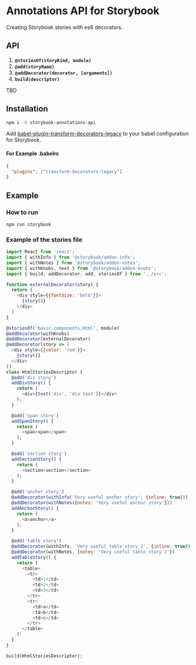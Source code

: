 # Annotations API for Storybook #

Creating Storybook stories with es6 decorators.

## API ##

1. **`@storiesOf(storyKind, module)`**
2. **`@add(storyName)`**
3. **`@addDecorator(decorator, [arguments])`**
4. **`build(descriptor)`**

TBD

## Installation ##

```sh
npm i -D storybook-annotations-api 
```

Add [babel-plugin-transform-decorators-legacy](https://github.com/loganfsmyth/babel-plugin-transform-decorators-legacy) to your babel configuration for Storybook.

#### For Example .babelrc ####

```json
{
  "plugins": ["transform-decorators-legacy"]
}
```

## Example ##

### How to run ###

```sh
npm run storybook
```

### Example of the stories file ###

```js
import React from 'react';
import { withInfo } from '@storybook/addon-info';
import { withNotes } from '@storybook/addon-notes';
import { withKnobs, text } from '@storybook/addon-knobs';
import { build, addDecorator, add, storiesOf } from '../src';

function externalDecorator(story) {
  return (
    <div style={{fontSize: 'bold'}}>
      {story()}
    </div>
  )
}

@storiesOf('basic.components.Html', module)
@addDecorator(withKnobs)
@addDecorator(externalDecorator)
@addDecorator(story => (
  <div style={{color: 'red'}}>
    {story()}
  </div>
))
class HtmlStoriesDescriptor {
  @add('div story')
  addDivStory() {
    return (
      <div>{text('div', 'div text')}</div>
    );
  }

  @add('span story')
  addSpanStory() {
    return (
      <span>span</span>
    );
  }

  @add('section story')
  addSectionStory() {
    return (
      <section>section</section>
    );
  }

  @add('anchor story')
  @addDecorator(withInfo('Very useful anchor story', {inline: true}))
  @addDecorator(withNotes({notes: 'Very useful anchor story'}))
  addAnchorStory() {
    return (
      <a>anchor</a>
    );
  }

  @add('table story')
  @addDecorator(withInfo, 'Very useful table story 2', {inline: true})
  @addDecorator(withNotes, {notes: 'Very useful table story 2'})
  addTableStory() {
    return (
      <table>
        <tr>
          <td>1</td>
          <td>2</td>
          <td>3</td>
        </tr>
        <tr>
          <td>a</td>
          <td>b</td>
          <td>c</td>
        </tr>
      </table>
    );
  }
}

build(HtmlStoriesDescriptor);
```
